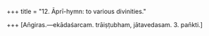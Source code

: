 +++
title = "12. Āprī-hymn: to various divinities."

+++
[An̄giras.—ekādaśarcam. trāiṣṭubham, jātavedasam. 3. pan̄kti.]
